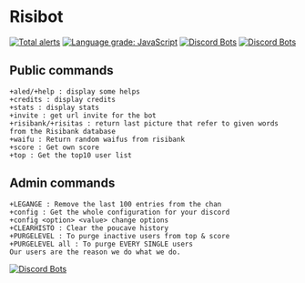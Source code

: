 # Risibot

[![Total alerts](https://img.shields.io/lgtm/alerts/g/benftwc/risibot-discordjs.svg?logo=lgtm&logoWidth=18)](https://lgtm.com/projects/g/benftwc/risibot-discordjs/alerts/) [![Language grade: JavaScript](https://img.shields.io/lgtm/grade/javascript/g/benftwc/risibot-discordjs.svg?logo=lgtm&logoWidth=18)](https://lgtm.com/projects/g/benftwc/risibot-discordjs/context:javascript) [![Discord Bots](https://top.gg/api/widget/status/484127854326710300.svg)](https://top.gg/bot/484127854326710300) [![Discord Bots](https://top.gg/api/widget/servers/484127854326710300.svg?noavatar=true)](https://top.gg/bot/484127854326710300)




## Public commands
```
+aled/+help : display some helps
+credits : display credits
+stats : display stats
+invite : get url invite for the bot
+risibank/+risitas : return last picture that refer to given words from the Risibank database
+waifu : Return random waifus from risibank
+score : Get own score
+top : Get the top10 user list
```
## Admin commands
```
+LEGANGE : Remove the last 100 entries from the chan
+config : Get the whole configuration for your discord
+config <option> <value> change options
+CLEARHISTO : Clear the poucave history
+PURGELEVEL : To purge inactive users from top & score
+PURGELEVEL all : To purge EVERY SINGLE users
Our users are the reason we do what we do.
```
[![Discord Bots](https://discordbots.org/api/widget/484127854326710300.svg)](https://discordbots.org/bot/484127854326710300)
